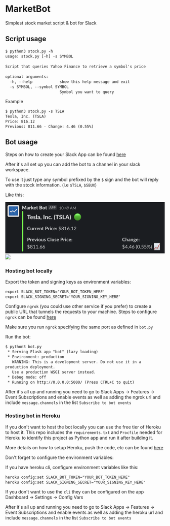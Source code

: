 # MarketBot
Simplest stock market script & bot for Slack

## Script usage

```
$ python3 stock.py -h
usage: stock.py [-h] -s SYMBOL

Script that queries Yahoo Finance to retrieve a symbol's price

optional arguments:
  -h, --help            show this help message and exit
  -s SYMBOL, --symbol SYMBOL
                        Symbol you want to query
```

Example
```
$ python3 stock.py -s TSLA
Tesla, Inc. (TSLA)
Price: 816.12
Previous: 811.66 - Change: 4.46 (0.55%)
```

## Bot usage

Steps on how to create your Slack App can be found [here](https://github.com/slackapi/python-slack-sdk/blob/main/tutorial/01-creating-the-slack-app.md)

After it's all set up you can add the bot to a channel in your slack workspace.

To use it just type any symbol prefixed by the `$` sign and the bot will reply with the stock information. (i.e `$TSLA`, `$SBUX`)

Like this:

<img src="images/tsla.png"/>
<img src="imagess/sbux.png"/>

### Hosting bot locally

Export the token and signing keys as environment variables:

```
export SLACK_BOT_TOKEN='YOUR_BOT_TOKEN_HERE'
export SLACK_SIGNING_SECRET='YOUR_SIGNING_KEY_HERE'

```
Configure `ngrok` (you could use other service if you prefer) to create a public URL that tunnels the requests to your machine. Steps to configure `ngrok` can be found [here](https://dashboard.ngrok.com/get-started/setup)

Make sure you run `ngrok` specifying the same port as defined in `bot.py`

Run the bot:

```
$ python3 bot.py 
 * Serving Flask app "bot" (lazy loading)
 * Environment: production
   WARNING: This is a development server. Do not use it in a production deployment.
   Use a production WSGI server instead.
 * Debug mode: off
 * Running on http://0.0.0.0:5000/ (Press CTRL+C to quit)
```

After it's all up and running you need to go to Slack Apps -> Features -> Event Subscriptions and enable events as well as adding the ngrok url and include `message.channels` in the list `Subscribe to bot events`

### Hosting bot in Heroku

If you don't want to host the bot locally you can use the free tier of Heroku to host it. This repo includes the `requirements.txt` and `Procfile` needed for Heroku to identify this project as Python app and run it after building it.

More details on how to setup Heroku, push the code, etc can be found [here](https://devcenter.heroku.com/articles/getting-started-with-python)

Don't forget to configure the environment variables:

If you have heroku cli, configure environment variables like this:
```
heroku config:set SLACK_BOT_TOKEN="YOUR_BOT_TOKEN_HERE"
heroku config:set SLACK_SIGNING_SECRET="YOUR_SIGNING_KEY_HERE"
```

If you don't want to use the `cli` they can be configured on the app Dashboard -> Settings -> Config Vars

After it's all up and running you need to go to Slack Apps -> Features -> Event Subscriptions and enable events as well as adding the heroku url and include `message.channels` in the list `Subscribe to bot events`
